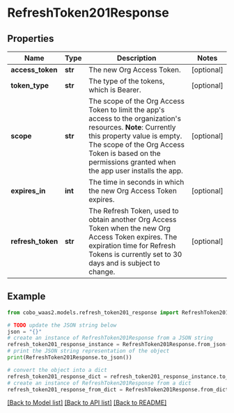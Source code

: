 # RefreshToken201Response


## Properties

Name | Type | Description | Notes
------------ | ------------- | ------------- | -------------
**access_token** | **str** | The new Org Access Token. | [optional] 
**token_type** | **str** | The type of the tokens, which is Bearer. | [optional] 
**scope** | **str** | The scope of the Org Access Token to limit the app&#39;s access to the organization&#39;s resources. **Note**: Currently this property value is empty. The scope of the Org Access Token is based on the permissions granted when the app user installs the app.  | [optional] 
**expires_in** | **int** | The time in seconds in which the new Org Access Token expires. | [optional] 
**refresh_token** | **str** | The Refresh Token, used to obtain another Org Access Token when the new Org Access Token expires. The expiration time for Refresh Tokens is currently set to 30 days and is subject to change. | [optional] 

## Example

```python
from cobo_waas2.models.refresh_token201_response import RefreshToken201Response

# TODO update the JSON string below
json = "{}"
# create an instance of RefreshToken201Response from a JSON string
refresh_token201_response_instance = RefreshToken201Response.from_json(json)
# print the JSON string representation of the object
print(RefreshToken201Response.to_json())

# convert the object into a dict
refresh_token201_response_dict = refresh_token201_response_instance.to_dict()
# create an instance of RefreshToken201Response from a dict
refresh_token201_response_from_dict = RefreshToken201Response.from_dict(refresh_token201_response_dict)
```
[[Back to Model list]](../README.md#documentation-for-models) [[Back to API list]](../README.md#documentation-for-api-endpoints) [[Back to README]](../README.md)


